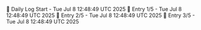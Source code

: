 📅 Daily Log Start - Tue Jul  8 12:48:49 UTC 2025
📌 Entry 1/5 - Tue Jul  8 12:48:49 UTC 2025
📌 Entry 2/5 - Tue Jul  8 12:48:49 UTC 2025
📌 Entry 3/5 - Tue Jul  8 12:48:49 UTC 2025
